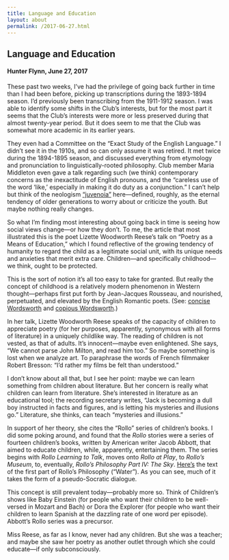 ```yaml
---
title: Language and Education
layout: about
permalink: /2017-06-27.html
---
```


## Language and Education
#### Hunter Flynn, June 27, 2017

These past two weeks, I’ve had the privilege of going back further in time than I had been before, picking up transcriptions during the 1893-1894 season. I’d previously been transcribing from the 1911-1912 season. I was able to identify some shifts in the Club’s interests, but for the most part it seems that the Club’s interests were more or less preserved during that almost twenty-year period. But it does seem to me that the Club was somewhat more academic in its earlier years.

They even had a Committee on the “Exact Study of the English Language.” I didn’t see it in the 1910s, and so can only assume it was retired. It met twice during the 1894-1895 season, and discussed everything from etymology and pronunciation to linguistically-rooted philosophy. Club member Maria Middleton even gave a talk regarding such (we think) contemporary concerns as the inexactitude of English pronouns, and the “careless use of the word ‘like,’ especially in making it do duty as a conjunction.” I can’t help but think of the neologism [“juvenoia”](https://www.youtube.com/watch?v=LD0x7ho_IYc) here—defined, roughly, as the eternal tendency of older generations to worry about or criticize the youth. But maybe nothing really changes.

So what I’m finding most interesting about going back in time is seeing how social views change—or how they don’t. To me, the article that most illustrated this is the poet Lizette Woodworth Reese’s talk on “Poetry as a Means of Education,” which I found reflective of the growing tendency of humanity to regard the child as a legitimate social unit, with its unique needs and anxieties that merit extra care. Children—and specifically childhood—we think, ought to be protected.

This is the sort of notion it’s all too easy to take for granted. But really the concept of childhood is a relatively modern phenomenon in Western thought—perhaps first put forth by Jean-Jacques Rousseau, and nourished, perpetuated, and elevated by the English Romantic poets. (See: [concise Wordsworth](http://www.bartleby.com/145/ww194.html) and [copious Wordsworth](http://www.bartleby.com/101/536.html).)

In her talk, Lizette Woodworth Reese speaks of the capacity of children to appreciate poetry (for her purposes, apparently, synonymous with all forms of literature) in a uniquely childlike way. The reading of children is not vested, as that of adults. It’s innocent—maybe even enlightened. She says, “We cannot parse John Milton, and read him too.” So maybe something is lost when we analyze art. To paraphrase the words of French filmmaker Robert Bresson: “I’d rather my films be felt than understood.”

I don’t know about all that, but I see her point: maybe we can learn something from children about literature. But her concern is really what children can learn from literature. She’s interested in literature as an educational tool; the recording secretary writes, “Jack is becoming a dull boy instructed in facts and figures, and is letting his mysteries and illusions go.” Literature, she thinks, can teach “mysteries and illusions.”

In support of her theory, she cites the “Rollo” series of children’s books. I did some poking around, and found that the *Rollo* stories were a series of fourteen children’s books, written by American writer Jacob Abbott, that aimed to educate children, while, apparently, entertaining them. The series begins with *Rollo Learning to Talk*, moves onto *Rollo at Play*, to *Rollo’s Museum*, to, eventually, *Rollo’s Philosophy Part IV: The Sky*. [Here’s](https://archive.org/details/philosophy00abboiala) the text of the first part of Rollo’s Philosophy (“Water”). As you can see, much of it takes the form of a pseudo-Socratic dialogue.

This concept is still prevalent today—probably more so. Think of Children’s shows like Baby Einstein (for people who want their children to be well-versed in Mozart and Bach) or Dora the Explorer (for people who want their children to learn Spanish at the dazzling rate of one word per episode). Abbott’s Rollo series was a precursor.

Miss Reese, as far as I know, never had any children. But she was a teacher; and maybe she saw her poetry as another outlet through which she could educate—if only subconsciously.